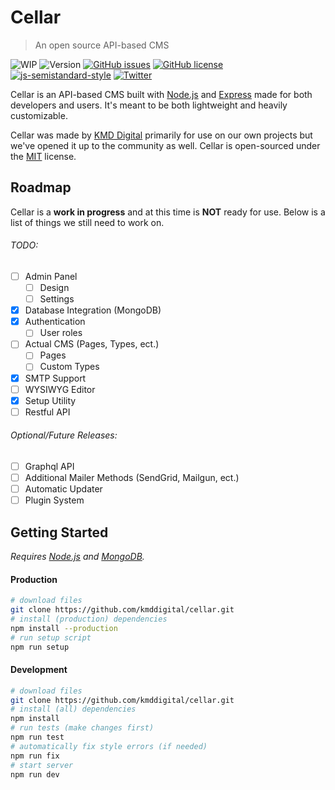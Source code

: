 # Cellar
> An open source API-based CMS

![WIP](https://img.shields.io/badge/status-WIP-red.svg?style=flat) ![Version](https://img.shields.io/badge/version-0.0.5-blue.svg?style=flat) [![GitHub issues](https://img.shields.io/github/issues/kmddigital/cellar.svg?style=flat)](https://github.com/kmddigital/cellar/issues) [![GitHub license](https://img.shields.io/badge/license-MIT-blue.svg?style=flat)](https://raw.githubusercontent.com/kmddigital/cellar/master/LICENSE)  [![js-semistandard-style](https://img.shields.io/badge/code%20style-semistandard-brightgreen.svg?style=flat)](https://github.com/Flet/semistandard) [![Twitter](https://img.shields.io/twitter/url/https/github.com/kmddigital/cellar.svg?style=social)](https://twitter.com/home?status=Cellar%3A%20An%20open%20source%20API-based%20CMS%20https%3A//github.com/kmddigital/cellar)

Cellar is an API-based CMS built with [Node.js](https://nodejs.org/en/) and [Express](https://expressjs.com/) made for both developers and users. It's meant to be both lightweight and heavily customizable.

Cellar was made by [KMD Digital](http://kmddigital.com) primarily for use on our own projects but we've opened it up to the community as well. Cellar is open-sourced under the [MIT](https://github.com/kmddigital/cellar/blob/master/LICENSE) license.

## Roadmap
Cellar is a **work in progress** and at this time is **NOT** ready for use. Below is a list of things we still need to work on.

###### TODO:
- [ ] Admin Panel
  - [ ] Design
  - [ ] Settings
- [x] Database Integration (MongoDB)
- [x] Authentication
  - [ ] User roles
- [ ] Actual CMS (Pages, Types, ect.)
  - [ ] Pages
  - [ ] Custom Types
- [x] SMTP Support
- [ ] WYSIWYG Editor
- [x] Setup Utility
- [ ] Restful API

###### Optional/Future Releases:
- [ ] Graphql API
- [ ] Additional Mailer Methods (SendGrid, Mailgun, ect.)
- [ ] Automatic Updater
- [ ] Plugin System

## Getting Started
*Requires [Node.js](https://nodejs.org/en/) and [MongoDB](https://www.mongodb.com/download-center).*

#### Production
```bash
# download files
git clone https://github.com/kmddigital/cellar.git
# install (production) dependencies
npm install --production
# run setup script
npm run setup
```

#### Development
```bash
# download files
git clone https://github.com/kmddigital/cellar.git
# install (all) dependencies
npm install
# run tests (make changes first)
npm run test
# automatically fix style errors (if needed)
npm run fix
# start server
npm run dev
```

